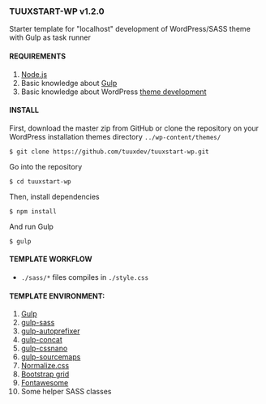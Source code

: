 ### TUUXSTART-WP v1.2.0 ###

Starter template for "localhost" development of WordPress/SASS theme with Gulp as task runner

#### REQUIREMENTS ####

1. [Node.js](https://nodejs.org/en/download/)
2. Basic knowledge about [Gulp](http://gulpjs.com/)
2. Basic knowledge about WordPress [theme development](https://codex.wordpress.org/Theme_Development)

#### INSTALL ####

First, download the master zip from GitHub or clone the repository on your WordPress installation themes directory `../wp-content/themes/`
````
$ git clone https://github.com/tuuxdev/tuuxstart-wp.git
````
Go into the repository
````
$ cd tuuxstart-wp
````
Then, install dependencies
````
$ npm install
````
And run Gulp
````
$ gulp
````
#### TEMPLATE WORKFLOW ####

- `./sass/*` files compiles in `./style.css`

#### TEMPLATE ENVIRONMENT: ####

1. [Gulp](http://gulpjs.com/)
2. [gulp-sass](https://www.npmjs.com/package/gulp-sass)
3. [gulp-autoprefixer](https://www.npmjs.com/package/gulp-autoprefixer)
4. [gulp-concat](https://www.npmjs.com/package/gulp-concat)
5. [gulp-cssnano](https://www.npmjs.com/package/gulp-cssnano)
6. [gulp-sourcemaps](https://www.npmjs.com/package/gulp-sourcemaps)
7. [Normalize.css](https://necolas.github.io/normalize.css/Normalize.css)
8. [Bootstrap grid](http://getbootstrap.com/css/#grid)
9. [Fontawesome](http://fontawesome.io/)
10. Some helper SASS classes
